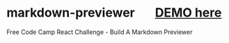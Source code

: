 # markdown-previewer   &nbsp; &nbsp; &nbsp; [DEMO here](https://ziweidream.github.io/markdown-previewer/)
Free Code Camp React Challenge - Build A Markdown Previewer      
